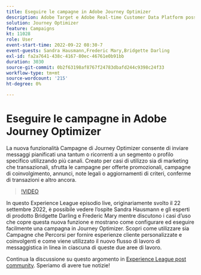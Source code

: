 ```yaml
---
title: Eseguire le campagne in Adobe Journey Optimizer
description: Adobe Target e Adobe Real-time Customer Data Platform possono essere integrati per fornire un’esperienza del cliente più personalizzata. In questo evento in diretta streaming, scopri come l’integrazione di queste due piattaforme può aiutare le aziende a raccogliere dati in tempo reale e quindi a creare e testare esperienze mirate. Guarda il processo end-to-end di questa potente funzionalità in una dimostrazione live.
solution: Journey Optimizer
feature: Campaigns
kt: 11028
role: User
event-start-time: 2022-09-22 08:30-7
event-guests: Sandra Hausmann,Frederic Mary,Bridgette Darling
exl-id: fa2a7641-438c-4167-80ec-46761e0b91bb
duration: 3030
source-git-commit: 0b2f63198af8767f24783dbafd244c9398c24f33
workflow-type: tm+mt
source-wordcount: '215'
ht-degree: 0%

---
```


# Eseguire le campagne in Adobe Journey Optimizer

La nuova funzionalità Campagne di Journey Optimizer consente di inviare messaggi pianificati una tantum o ricorrenti a un segmento o profilo specifico utilizzando più canali. Creato per casi di utilizzo sia di marketing che transazionali, sfrutta le campagne per offerte promozionali, campagne di coinvolgimento, annunci, note legali o aggiornamenti di criteri, conferme di transazioni e altro ancora.

>[!VIDEO](https://video.tv.adobe.com/v/3409504/?quality=12&learn=on)

In questo Experience League episodio live, originariamente svolto il 22 settembre 2022, è possibile vedere l’ospite Sandra Hausmann e gli esperti di prodotto Bridgette Darling e Frederic Mary mentre discutono i casi d’uso che copre questa nuova funzione e mostrano come configurare ed eseguire facilmente una campagna in Journey Optimizer. Scopri come utilizzare sia Campagne che Percorsi per fornire esperienze cliente personalizzate e coinvolgenti e come viene utilizzato il nuovo flusso di lavoro di messaggistica in linea in ciascuna di queste due aree di lavoro.

Continua la discussione su questo argomento in [Experience League post community](https://experienceleaguecommunities.adobe.com/t5/journey-optimizer-discussions/experience-league-live-post-session-discussion-execute-your/m-p/547896#M52). Speriamo di avere tue notizie!

